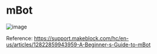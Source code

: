 # mBot
![image](https://github.com/user-attachments/assets/fd14aa63-3f42-4c82-ab8d-b0d3bce5f6d9)


Reference: https://support.makeblock.com/hc/en-us/articles/12822859943959-A-Beginner-s-Guide-to-mBot
